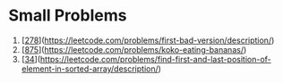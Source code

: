 # Small Problems
1. [[278](https://github.com/NguyenDaiSon/practice-rust/blob/main/small_problems/278.rs)](https://leetcode.com/problems/first-bad-version/description/)
2. [[875](https://github.com/NguyenDaiSon/practice-rust/blob/main/small_problems/875.rs)](https://leetcode.com/problems/koko-eating-bananas/)
3. [[34](https://github.com/NguyenDaiSon/practice-rust/blob/main/small_problems/34.rs)](https://leetcode.com/problems/find-first-and-last-position-of-element-in-sorted-array/description/)
